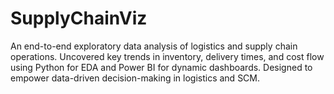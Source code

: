 # SupplyChainViz
An end-to-end exploratory data analysis of logistics and supply chain operations. Uncovered key trends in inventory, delivery times, and cost flow using Python for EDA and Power BI for dynamic dashboards. Designed to empower data-driven decision-making in logistics and SCM.
